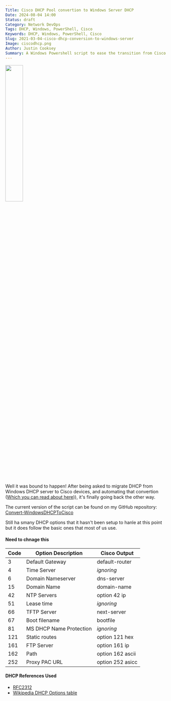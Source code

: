 ```yaml
---
Title: Cisco DHCP Pool convertion to Windows Server DHCP
Date: 2024-08-04 14:00
Status: draft
Category: Network DevOps
Tags: DHCP, Windows, PowerShell, Cisco
Keywords: DHCP, Windows, PowerShell, Cisco
Slug: 2021-03-04-cisco-dhcp-conversion-to-windows-server
Image: ciscodhcp.png
Author: Justin Cooksey
Summary: A Windows Powershell script to ease the transition from Cisco config DHCP Pools to a Windows DHCP server.  Convert from an exported Cisco config direct in to DHCP Server
---
```



<img src="{attach}ciscodhcp.png"  width="33%" height="33%">

Well it was bound to happen! After being asked to migrate DHCP from Windows DHCP server to Cisco devices, and automating that convertion ([Which you can read about here](https://justincooksey.com/blog/2023/pelican-static-site-generator.html))), it's finally going back the other way.


The current version of the script can be found on my GitHub repository:
[Convert-WindowsDHCPToCisco](https://github.com/jscooksey/Convert-WindowsDHCPToCisco)

Still ha smany DHCP options that it hasn't been setup to hanle at this point but it does follow the basic ones that most of us use.

#### Need to chnage this

| Code | Option Description      | Cisco Output     |
| ---- | ----------------------- | ---------------- |
| 3    | Default Gateway         | default-router   |
| 4    | Time Server             | _ignoring_       |
| 6    | Domain Nameserver       | dns-server       |
| 15   | Domain Name             | domain-name      |
| 42   | NTP Servers             | option 42 ip     |
| 51   | Lease time              | _ignoring_       |
| 66   | TFTP Server             | next-server      |
| 67   | Boot filename           | bootfile         |
| 81   | MS DHCP Name Protection | _ignoring_       |
| 121  | Static routes           | option 121 hex   |
| 161  | FTP Server              | option 161 ip    |
| 162  | Path                    | option 162 ascii |
| 252  | Proxy PAC URL           | option 252 asicc |

#### DHCP References Used

- [RFC2312](https://tools.ietf.org/html/rfc2132)
- [Wikipedia DHCP Options table](https://en.wikipedia.org/wiki/Dynamic_Host_Configuration_Protocol#Client_configuration_parameters)
